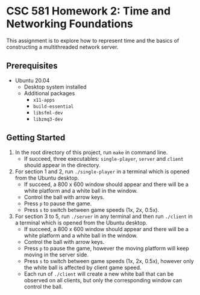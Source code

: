 CSC 581 Homework 2: Time and Networking Foundations
====
This assignment is to explore how to represent time and the basics of constructing a multithreaded network server.

Prerequisites
----
* Ubuntu 20.04
    + Desktop system installed
    + Additional packages
        - `x11-apps`
        - `build-essential`
        - `libsfml-dev`
        - `libzmq3-dev`

Getting Started
----
1. In the root directory of this project, run `make` in command line.
    * If succeed, three executables: `single-player`, `server` and `client` should appear in the directory.
2. For section 1 and 2, run `./single-player` in a terminal which is opened from the Ubuntu desktop.
    * If succeed, a 800 x 600 window should appear and there will be a white platform and a white ball in the window.
    * Control the ball with arrow keys.
    * Press `p` to pause the game.
    * Press `s` to switch between game speeds (1x, 2x, 0.5x).
3. For section 3 to 5, run `./server` in any terminal and then run `./client` in a terminal which is opened from the Ubuntu desktop.
    * If succeed, a 800 x 600 window should appear and there will be a white platform and a white ball in the window.
    * Control the ball with arrow keys.
    * Press `p` to pause the game, however the moving platform will keep moving in the server side.
    * Press `s` to switch between game speeds (1x, 2x, 0.5x), however only the white ball is affected by client game speed.
    * Each run of `./client` will create a new white ball that can be observed on all clients, but only the corresponding window can control the ball.

